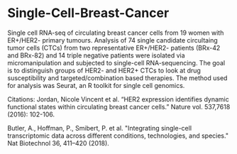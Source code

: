 # Single-Cell-Breast-Cancer

Single cell RNA-seq of circulating breast cancer cells from 
19 women with ER+/HER2- primary tumours. Analysis of 74 single candidate circultaing tumor cells (CTCs) from two representative ER+/HER2- patients (BRx-42 and BRx-82) and 14 triple negative patients were isolated via micromanipulation and subjected to single-cell RNA-sequencing. The goal is to distinguish groups of HER2- and HER2+ CTCs to look at drug susceptibility and targeted/combination based therapies. The method used for analysis was Seurat, an R toolkit for single cell genomics.

Citations:
Jordan, Nicole Vincent et al. “HER2 expression identifies dynamic functional states within circulating breast cancer cells.” Nature vol. 537,7618 (2016): 102-106. 

Butler, A., Hoffman, P., Smibert, P. et al. "Integrating single-cell transcriptomic data across different conditions, technologies, and species." Nat Biotechnol 36, 411–420 (2018).
